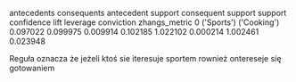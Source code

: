   antecedents  consequents  antecedent support  consequent support   support  confidence      lift  leverage  conviction  zhangs_metric
0  ('Sports')  ('Cooking')            0.097022            0.099975  0.009914    0.102185  1.022102  0.000214    1.002461       0.023948

Reguła oznacza że jeżeli ktoś sie iteresuje sportem rownież ontereseje się gotowaniem